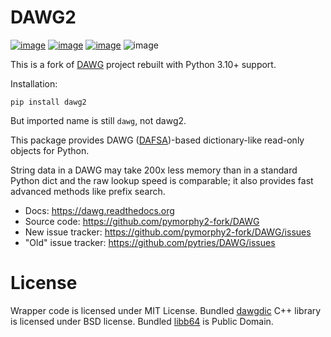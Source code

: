 # DAWG2

[![image](https://github.com/pymorphy2-fork/DAWG/actions/workflows/tests.yml/badge.svg)](https://github.com/pymorphy2-fork/DAWG/actions/workflows/tests.yml)
[![image](https://coveralls.io/repos/github/pymorphy2-fork/DAWG/badge.svg?branch=master)](https://coveralls.io/github/pymorphy2-fork/DAWG?branch=master)
[![image](https://img.shields.io/pypi/v/dawg2)](https://pypi.org/project/dawg2/)
![image](https://img.shields.io/pypi/pyversions/dawg2)

This is a fork of [DAWG](https://pypi.org/project/DAWG/) project rebuilt
with Python 3.10+ support.

Installation:

    pip install dawg2

But imported name is still `dawg`, not dawg2.

This package provides DAWG
([DAFSA](https://en.wikipedia.org/wiki/Deterministic_acyclic_finite_state_automaton))-based
dictionary-like read-only objects for Python.

String data in a DAWG may take 200x less memory than in a standard
Python dict and the raw lookup speed is comparable; it also provides
fast advanced methods like prefix search.

- Docs: <https://dawg.readthedocs.org>
- Source code: <https://github.com/pymorphy2-fork/DAWG>
- New issue tracker: <https://github.com/pymorphy2-fork/DAWG/issues>
- "Old" issue tracker: <https://github.com/pytries/DAWG/issues>

# License

Wrapper code is licensed under MIT License. Bundled
[dawgdic](https://code.google.com/p/dawgdic/) C++ library is licensed
under BSD license. Bundled [libb64](http://libb64.sourceforge.net/) is
Public Domain.
